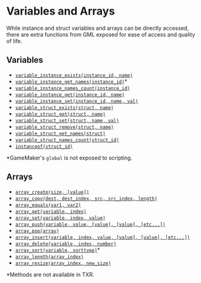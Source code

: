 # Variables and Arrays

While instance and struct variables and arrays can be directly accessed, there are extra functions from GML exposed for ease of access and quality of life.

## Variables

- [`variable_instance_exists(instance_id, name)`](https://manual.yoyogames.com/GameMaker_Language/GML_Reference/Variable_Functions/variable_instance_exists.htm)
- [`variable_instance_get_names(instance_id)`](https://manual.yoyogames.com/GameMaker_Language/GML_Reference/Variable_Functions/variable_instance_get_names.htm)*
- [`variable_instance_names_count(instance_id)`](https://manual.yoyogames.com/GameMaker_Language/GML_Reference/Variable_Functions/variable_instance_names_count.htm)
- [`variable_instance_get(instance_id, name)`](https://manual.yoyogames.com/GameMaker_Language/GML_Reference/Variable_Functions/variable_instance_get.htm)
- [`variable_instance_set(instance_id, name, val)`](https://manual.yoyogames.com/GameMaker_Language/GML_Reference/Variable_Functions/variable_instance_set.htm)
- [`variable_struct_exists(struct, name)`](https://manual.yoyogames.com/GameMaker_Language/GML_Reference/Variable_Functions/variable_struct_exists.htm)
- [`variable_struct_get(struct, name)`](https://manual.yoyogames.com/GameMaker_Language/GML_Reference/Variable_Functions/variable_struct_get.htm)
- [`variable_struct_set(struct, name, val)`](https://manual.yoyogames.com/GameMaker_Language/GML_Reference/Variable_Functions/variable_struct_set.htm)
- [`variable_struct_remove(struct, name)`](https://manual.yoyogames.com/GameMaker_Language/GML_Reference/Variable_Functions/variable_struct_remove.htm)
- [`variable_struct_get_names(struct)`](https://manual.yoyogames.com/GameMaker_Language/GML_Reference/Variable_Functions/variable_struct_get_names.htm)
- [`variable_struct_names_count(struct_id)`](https://manual.yoyogames.com/GameMaker_Language/GML_Reference/Variable_Functions/variable_struct_names_count.htm)
- [`instanceof(struct_id)`](https://manual.yoyogames.com/GameMaker_Language/GML_Reference/Variable_Functions/instanceof.htm)

*GameMaker's `global` is not exposed to scripting.

## Arrays

- [`array_create(size, [value])`](https://manual.yoyogames.com/GameMaker_Language/GML_Reference/Variable_Functions/array_create.htm)
- [`array_copy(dest, dest_index, src, src_index, length)`](https://manual.yoyogames.com/GameMaker_Language/GML_Reference/Variable_Functions/array_copy.htm)
- [`array_equals(var1, var2)`](https://manual.yoyogames.com/GameMaker_Language/GML_Reference/Variable_Functions/array_equals.htm)
- [`array_get(variable, index)`](https://manual.yoyogames.com/GameMaker_Language/GML_Reference/Variable_Functions/array_get.htm)
- [`array_set(variable, index, value)`](https://manual.yoyogames.com/GameMaker_Language/GML_Reference/Variable_Functions/array_set.htm)
- [`array_push(variable, value, [value], [value], [etc...])`](https://manual.yoyogames.com/GameMaker_Language/GML_Reference/Variable_Functions/array_push.htm)
- [`array_pop(array)`](https://manual.yoyogames.com/GameMaker_Language/GML_Reference/Variable_Functions/array_pop.htm)
- [`array_insert(variable, index, value, [value], [value], [etc...])`](https://manual.yoyogames.com/GameMaker_Language/GML_Reference/Variable_Functions/array_insert.htm)
- [`array_delete(variable, index, number)`](https://manual.yoyogames.com/GameMaker_Language/GML_Reference/Variable_Functions/array_delete.htm)
- [`array_sort(variable, sorttype)`](https://manual.yoyogames.com/GameMaker_Language/GML_Reference/Variable_Functions/array_sort.htm)*
- [`array_length(array_index)`](https://manual.yoyogames.com/GameMaker_Language/GML_Reference/Variable_Functions/array_length.htm)
- [`array_resize(array_index, new_size)`](https://manual.yoyogames.com/GameMaker_Language/GML_Reference/Variable_Functions/array_resize.htm)

*Methods are not available in TXR.